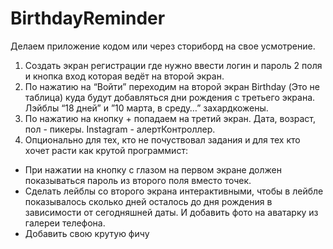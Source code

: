 # BirthdayReminder
Делаем приложение кодом или через сториборд на свое усмотрение.
1. Создать экран регистрации где нужно ввести логин и пароль 2 поля и кнопка вход которая ведёт на второй экран. 
2. По нажатию на “Войти” переходим на второй экран Birthday (Это не таблица) куда будут добавляться дни рождения с третьего экрана. Лэйблы “18 дней” и ”10 марта, в среду…” захардкожены. 
3. По нажатию на кнопку + попадаем на третий экран. Дата, возраст, пол - пикеры. Instagram - алертКонтроллер.
4. Опционально для тех, кто не почуствовал задания и для тех кто хочет расти как крутой программист:
* При нажатии на кнопку с глазом на первом экране должен показываться пароль из второго поля вместо точек. 
* Сделать лейблы со второго экрана интерактивными, чтобы в лейбле показывалось сколько дней осталось до дня рождения в зависимости от сегодняшней даты. И добавить фото на аватарку из галереи телефона.
* Добавить свою крутую фичу

